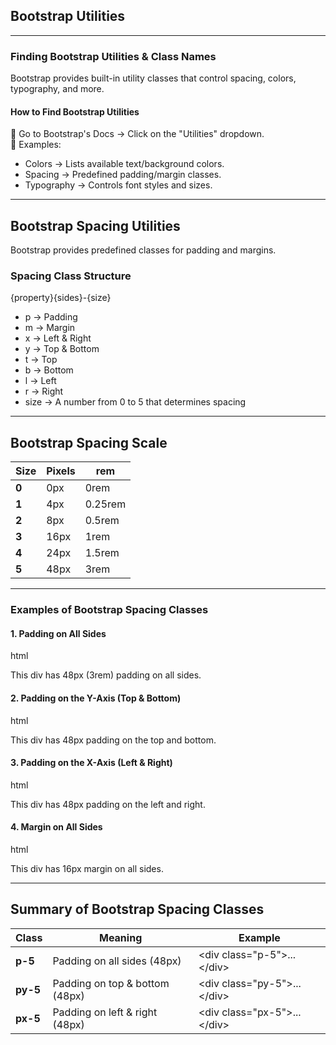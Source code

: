 ## Bootstrap Utilities

---

### Finding Bootstrap Utilities & Class Names

Bootstrap provides built-in utility classes that control spacing, colors, typography, and more.

#### How to Find Bootstrap Utilities

📌 Go to Bootstrap's Docs → Click on the "Utilities" dropdown.  
🔹 Examples:

- Colors → Lists available text/background colors.
- Spacing → Predefined padding/margin classes.
- Typography → Controls font styles and sizes.

---

## Bootstrap Spacing Utilities

Bootstrap provides predefined classes for padding and margins.

### Spacing Class Structure

{property}{sides}-{size}

- p → Padding
- m → Margin
- x → Left & Right
- y → Top & Bottom
- t → Top
- b → Bottom
- l → Left
- r → Right
- size → A number from 0 to 5 that determines spacing

---

## Bootstrap Spacing Scale

<table class="notesTable">
    <thead>
        <tr class="tableHeader">
            <th class="tableCellHeader">Size</th>
            <th class="tableCellHeader">Pixels</th>
            <th class="tableCellHeader">rem</th>
        </tr>
    </thead>
    <tbody>
        <tr class="tableRow">
            <td class="tableCell"><strong>0</strong></td>
            <td class="tableCell">0px</td>
            <td class="tableCell">0rem</td>
        </tr>
        <tr class="tableRow">
            <td class="tableCell"><strong>1</strong></td>
            <td class="tableCell">4px</td>
            <td class="tableCell">0.25rem</td>
        </tr>
        <tr class="tableRow">
            <td class="tableCell"><strong>2</strong></td>
            <td class="tableCell">8px</td>
            <td class="tableCell">0.5rem</td>
        </tr>
        <tr class="tableRow">
            <td class="tableCell"><strong>3</strong></td>
            <td class="tableCell">16px</td>
            <td class="tableCell">1rem</td>
        </tr>
        <tr class="tableRow">
            <td class="tableCell"><strong>4</strong></td>
            <td class="tableCell">24px</td>
            <td class="tableCell">1.5rem</td>
        </tr>
        <tr class="tableRow">
            <td class="tableCell"><strong>5</strong></td>
            <td class="tableCell">48px</td>
            <td class="tableCell">3rem</td>
        </tr>
    </tbody>
</table>

---

### Examples of Bootstrap Spacing Classes

#### 1. Padding on All Sides

html

<div class="p-5">This div has 48px (3rem) padding on all sides.</div>

#### 2. Padding on the Y-Axis (Top & Bottom)

html

<div class="py-5">This div has 48px padding on the top and bottom.</div>

#### 3. Padding on the X-Axis (Left & Right)

html

<div class="px-5">This div has 48px padding on the left and right.</div>

#### 4. Margin on All Sides

html

<div class="m-3">This div has 16px margin on all sides.</div>

---

## Summary of Bootstrap Spacing Classes

<table class="notesTable">
    <thead>
        <tr class="tableHeader">
            <th class="tableCellHeader">Class</th>
            <th class="tableCellHeader">Meaning</th>
            <th class="tableCellHeader">Example</th>
        </tr>
    </thead>
    <tbody>
        <tr class="tableRow">
            <td class="tableCell"><strong>p-5</strong></td>
            <td class="tableCell">Padding on all sides (48px)</td>
            <td class="tableCell">&lt;div class="p-5"&gt;...&lt;/div&gt;</td>
        </tr>
        <tr class="tableRow">
            <td class="tableCell"><strong>py-5</strong></td>
            <td class="tableCell">Padding on top & bottom (48px)</td>
            <td class="tableCell">&lt;div class="py-5"&gt;...&lt;/div&gt;</td>
        </tr>
        <tr class="tableRow">
            <td class="tableCell"><strong>px-5</strong></td>
            <td class="tableCell">Padding on left & right (48px)</td>
            <td class="tableCell">&lt;div class="px-5"&gt;...&lt;/div&gt;</td>
        </tr>
    </tbody>
</table>
